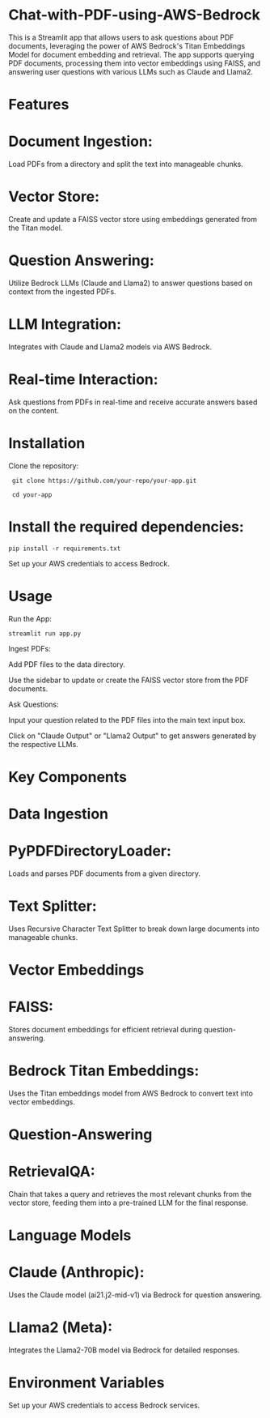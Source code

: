 # Chat-with-PDF-using-AWS-Bedrock

This is a Streamlit app that allows users to ask questions about PDF documents, leveraging the power of AWS Bedrock's Titan Embeddings Model for document embedding and retrieval. The app supports querying PDF documents, processing them into vector embeddings using FAISS, and answering user questions with various LLMs such as Claude and Llama2.

# Features
# Document Ingestion:
Load PDFs from a directory and split the text into manageable chunks.
# Vector Store:
Create and update a FAISS vector store using embeddings generated from the Titan model.
# Question Answering:
Utilize Bedrock LLMs (Claude and Llama2) to answer questions based on context from the ingested PDFs.
# LLM Integration:
Integrates with Claude and Llama2 models via AWS Bedrock.
# Real-time Interaction:
Ask questions from PDFs in real-time and receive accurate answers based on the content.

# Installation
Clone the repository:

     git clone https://github.com/your-repo/your-app.git

     cd your-app

# Install the required dependencies:
    pip install -r requirements.txt

Set up your AWS credentials to access Bedrock.

# Usage
Run the App:

    streamlit run app.py

Ingest PDFs:

Add PDF files to the data directory.

Use the sidebar to update or create the FAISS vector store from the PDF documents.

Ask Questions:

Input your question related to the PDF files into the main text input box.

Click on "Claude Output" or "Llama2 Output" to get answers generated by the respective LLMs.

# Key Components
# Data Ingestion
# PyPDFDirectoryLoader: 
Loads and parses PDF documents from a given directory.
# Text Splitter:
Uses Recursive Character Text Splitter to break down large documents into manageable chunks.
# Vector Embeddings
# FAISS:
Stores document embeddings for efficient retrieval during question-answering.
# Bedrock Titan Embeddings:
Uses the Titan embeddings model from AWS Bedrock to convert text into vector embeddings.
# Question-Answering
# RetrievalQA:
Chain that takes a query and retrieves the most relevant chunks from the vector store, feeding them into a pre-trained LLM for the final response.

# Language Models
# Claude (Anthropic): 
Uses the Claude model (ai21.j2-mid-v1) via Bedrock for question answering.
# Llama2 (Meta): 
Integrates the Llama2-70B model via Bedrock for detailed responses.
# Environment Variables
Set up your AWS credentials to access Bedrock services.




